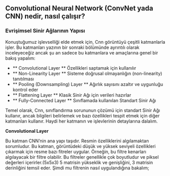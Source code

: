 ## Convolutional Neural Network (ConvNet yada CNN) nedir, nasıl çalışır?

### Evrişimsel Sinir Ağlarının Yapısı
Konuştuğumuz işlevselliği elde etmek için, Cnn görüntüyü çeşitli katmanlarla işler.
Bu katmanları yazının bir sonraki bölümünde ayrıntılı olarak inceleyeceğiz ancak şu an sadece bu katmanlara ve 
amaçlarına genel bir bakış yapalım:
  - ** Convolutional Layer ** Özellikleri saptamak için kullanılır
  - ** Non-Linearity Layer ** Sisteme doğrusal olmayanlığın (non-linearity) tanıtılması
  - ** Pooling (Downsampling) Layer ** Ağırlık sayısını azaltır ve uygunluğu kontrol eder
  - ** Flattening Layer ** Klasik Sinir Ağı için verileri hazırlar
  - ** Fully-Connected Layer **  Sınıflamada kullanılan Standart Sinir Ağı
  
  
  Temel olarak, Cnn, sınıflandırma sorununun çözümü için standart Sinir Ağı kullanır,
  ancak bilgileri belirlemek ve bazı özellikleri tespit etmek için diğer katmanları kullanır.
Haydi her katmanın ve işlevlerinin detaylarına dalalım.

**Convolutional Layer**

Bu katman CNN’nin ana yapı taşıdır. Resmin özelliklerini algılamaktan sorumludur. Bu katman, görüntüdeki düşük ve yüksek seviyeli özellikleri çıkarmak için resme bazı fitreler uygular. Örneğin, bu filtre kenarları algılayacak bir filtre olabilir. Bu filtreler genellikle çok boyutludur ve piksel değerleri içerirler.(5x5x3) 5 matrisin yükseklik ve genişliğini, 3 matrisin derinliğini temsil eder.
Şimdi mu filtrenin nasıl uygulandığına bakalım;
